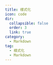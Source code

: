 ```yaml
---
title: 樣式化
icon: code
dir:
  collapsible: false
  order: 3
  link: true
category:
  - Markdown
tag:
  - 樣式化
  - Markdown
---
```


<!-- @include: @md-enhance/zh/guide/stylize/README.md -->

